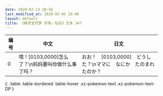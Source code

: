 ```yaml
---
date: 2020-02-23 20:56
last_modified_at: 2020-03-05 19:46
layout: default
title: 《精灵宝可梦 珍珠／钻石》文本 347
---
```

| 编号 | 中文 | 日文 |
| ---- | ---- | ---- |
| 0 | 喂！[0103,0000]怎么了？\n妈妈要叫你做什么事了吗？ | おお！　[0103,0000]　どうした？\nママに　なにか　たのまれたのか？ |
{: .table .table-bordered .table-hover .xz-pokemon-text .xz-pokemon-text-DP }